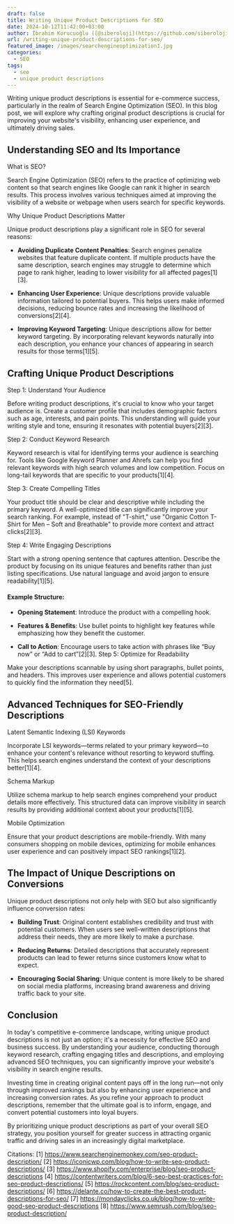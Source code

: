 ```yaml
---
draft: false
title: Writing Unique Product Descriptions for SEO
date: 2024-10-12T11:42:00+03:00
author: İbrahim Korucuoğlu ([@siberoloji](https://github.com/siberoloji))
url: /writing-unique-product-descriptions-for-seo/
featured_image: /images/searchengineoptimization1.jpg
categories:
  - SEO
tags:
  - seo
  - unique product descriptions
---
```

Writing unique product descriptions is essential for e-commerce success, particularly in the realm of Search Engine Optimization (SEO). In this blog post, we will explore why crafting original product descriptions is crucial for improving your website's visibility, enhancing user experience, and ultimately driving sales.

## Understanding SEO and Its Importance

What is SEO?

Search Engine Optimization (SEO) refers to the practice of optimizing web content so that search engines like Google can rank it higher in search results. This process involves various techniques aimed at improving the visibility of a website or webpage when users search for specific keywords.

Why Unique Product Descriptions Matter

Unique product descriptions play a significant role in SEO for several reasons:
* **Avoiding Duplicate Content Penalties**: Search engines penalize websites that feature duplicate content. If multiple products have the same description, search engines may struggle to determine which page to rank higher, leading to lower visibility for all affected pages[1][3].

* **Enhancing User Experience**: Unique descriptions provide valuable information tailored to potential buyers. This helps users make informed decisions, reducing bounce rates and increasing the likelihood of conversions[2][4].

* **Improving Keyword Targeting**: Unique descriptions allow for better keyword targeting. By incorporating relevant keywords naturally into each description, you enhance your chances of appearing in search results for those terms[1][5].
## Crafting Unique Product Descriptions

Step 1: Understand Your Audience

Before writing product descriptions, it's crucial to know who your target audience is. Create a customer profile that includes demographic factors such as age, interests, and pain points. This understanding will guide your writing style and tone, ensuring it resonates with potential buyers[2][3].

Step 2: Conduct Keyword Research

Keyword research is vital for identifying terms your audience is searching for. Tools like Google Keyword Planner and Ahrefs can help you find relevant keywords with high search volumes and low competition. Focus on long-tail keywords that are specific to your products[1][4].

Step 3: Create Compelling Titles

Your product title should be clear and descriptive while including the primary keyword. A well-optimized title can significantly improve your search ranking. For example, instead of "T-shirt," use "Organic Cotton T-Shirt for Men – Soft and Breathable" to provide more context and attract clicks[2][3].

Step 4: Write Engaging Descriptions

Start with a strong opening sentence that captures attention. Describe the product by focusing on its unique features and benefits rather than just listing specifications. Use natural language and avoid jargon to ensure readability[1][5].
#### Example Structure:
* **Opening Statement**: Introduce the product with a compelling hook.

* **Features &amp; Benefits**: Use bullet points to highlight key features while emphasizing how they benefit the customer.

* **Call to Action**: Encourage users to take action with phrases like “Buy now” or “Add to cart”[2][3].
Step 5: Optimize for Readability

Make your descriptions scannable by using short paragraphs, bullet points, and headers. This improves user experience and allows potential customers to quickly find the information they need[5].

## Advanced Techniques for SEO-Friendly Descriptions

Latent Semantic Indexing (LSI) Keywords

Incorporate LSI keywords—terms related to your primary keyword—to enhance your content's relevance without resorting to keyword stuffing. This helps search engines understand the context of your descriptions better[1][4].

Schema Markup

Utilize schema markup to help search engines comprehend your product details more effectively. This structured data can improve visibility in search results by providing additional context about your products[1][5].

Mobile Optimization

Ensure that your product descriptions are mobile-friendly. With many consumers shopping on mobile devices, optimizing for mobile enhances user experience and can positively impact SEO rankings[1][2].

## The Impact of Unique Descriptions on Conversions

Unique product descriptions not only help with SEO but also significantly influence conversion rates:
* **Building Trust**: Original content establishes credibility and trust with potential customers. When users see well-written descriptions that address their needs, they are more likely to make a purchase.

* **Reducing Returns**: Detailed descriptions that accurately represent products can lead to fewer returns since customers know what to expect.

* **Encouraging Social Sharing**: Unique content is more likely to be shared on social media platforms, increasing brand awareness and driving traffic back to your site.
## Conclusion

In today's competitive e-commerce landscape, writing unique product descriptions is not just an option; it's a necessity for effective SEO and business success. By understanding your audience, conducting thorough keyword research, crafting engaging titles and descriptions, and employing advanced SEO techniques, you can significantly improve your website's visibility in search engine results.

Investing time in creating original content pays off in the long run—not only through improved rankings but also by enhancing user experience and increasing conversion rates. As you refine your approach to product descriptions, remember that the ultimate goal is to inform, engage, and convert potential customers into loyal buyers.

By prioritizing unique product descriptions as part of your overall SEO strategy, you position yourself for greater success in attracting organic traffic and driving sales in an increasingly digital marketplace.

Citations: [1] https://www.searchenginemonkey.com/seo-product-description/ [2] https://iconicwp.com/blog/how-to-write-seo-product-descriptions/ [3] https://www.shopify.com/enterprise/blog/seo-product-descriptions [4] https://contentwriters.com/blog/6-seo-best-practices-for-seo-product-descriptions/ [5] https://rockcontent.com/blog/seo-product-descriptions/ [6] https://delante.co/how-to-create-the-best-product-descriptions-for-seo/ [7] https://mondayclicks.co.uk/blog/how-to-write-good-seo-product-descriptions [8] https://www.semrush.com/blog/seo-product-description/
